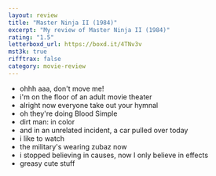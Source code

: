 ```yaml
---
layout: review
title: "Master Ninja II (1984)"
excerpt: "My review of Master Ninja II (1984)"
rating: "1.5"
letterboxd_url: https://boxd.it/4TNv3v
mst3k: true
rifftrax: false
category: movie-review
---
```


- ohhh aaa, don't move me!
- i'm on the floor of an adult movie theater
- alright now everyone take out your hymnal
- oh they're doing Blood Simple
- dirt man: in color
- and in an unrelated incident, a car pulled over today
- i like to watch
- the military's wearing zubaz now
- i stopped believing in causes, now I only believe in effects
- greasy cute stuff
